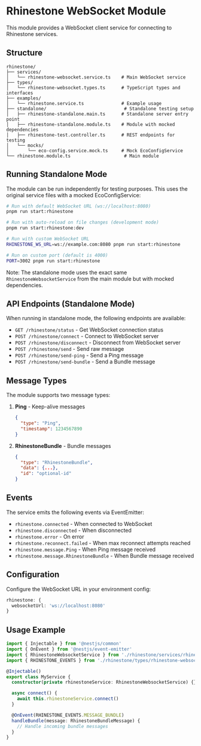 # Rhinestone WebSocket Module

This module provides a WebSocket client service for connecting to Rhinestone services.

## Structure

```
rhinestone/
├── services/
│   └── rhinestone-websocket.service.ts    # Main WebSocket service
├── types/
│   └── rhinestone-websocket.types.ts      # TypeScript types and interfaces
├── examples/
│   └── rhinestone.service.ts              # Example usage
├── standalone/                             # Standalone testing setup
│   ├── rhinestone-standalone.main.ts      # Standalone server entry point
│   ├── rhinestone-standalone.module.ts    # Module with mocked dependencies
│   ├── rhinestone-test.controller.ts      # REST endpoints for testing
│   └── mocks/
│       └── eco-config.service.mock.ts     # Mock EcoConfigService
└── rhinestone.module.ts                    # Main module
```

## Running Standalone Mode

The module can be run independently for testing purposes. This uses the original service files with a mocked EcoConfigService:

```bash
# Run with default WebSocket URL (ws://localhost:8080)
pnpm run start:rhinestone

# Run with auto-reload on file changes (development mode)
pnpm run start:rhinestone:dev

# Run with custom WebSocket URL
RHINESTONE_WS_URL=ws://example.com:8080 pnpm run start:rhinestone

# Run on custom port (default is 4000)
PORT=3002 pnpm run start:rhinestone
```

Note: The standalone mode uses the exact same `RhinestoneWebsocketService` from the main module but with mocked dependencies.

## API Endpoints (Standalone Mode)

When running in standalone mode, the following endpoints are available:

- `GET /rhinestone/status` - Get WebSocket connection status
- `POST /rhinestone/connect` - Connect to WebSocket server
- `POST /rhinestone/disconnect` - Disconnect from WebSocket server
- `POST /rhinestone/send` - Send raw message
- `POST /rhinestone/send-ping` - Send a Ping message
- `POST /rhinestone/send-bundle` - Send a Bundle message

## Message Types

The module supports two message types:

1. **Ping** - Keep-alive messages

   ```json
   {
     "type": "Ping",
     "timestamp": 1234567890
   }
   ```

2. **RhinestoneBundle** - Bundle messages
   ```json
   {
     "type": "RhinestoneBundle",
     "data": {...},
     "id": "optional-id"
   }
   ```

## Events

The service emits the following events via EventEmitter:

- `rhinestone.connected` - When connected to WebSocket
- `rhinestone.disconnected` - When disconnected
- `rhinestone.error` - On error
- `rhinestone.reconnect.failed` - When max reconnect attempts reached
- `rhinestone.message.Ping` - When Ping message received
- `rhinestone.message.RhinestoneBundle` - When Bundle message received

## Configuration

Configure the WebSocket URL in your environment config:

```typescript
rhinestone: {
  websocketUrl: 'ws://localhost:8080'
}
```

## Usage Example

```typescript
import { Injectable } from '@nestjs/common'
import { OnEvent } from '@nestjs/event-emitter'
import { RhinestoneWebsocketService } from './rhinestone/services/rhinestone-websocket.service'
import { RHINESTONE_EVENTS } from './rhinestone/types/rhinestone-websocket.types'

@Injectable()
export class MyService {
  constructor(private rhinestoneService: RhinestoneWebsocketService) {}

  async connect() {
    await this.rhinestoneService.connect()
  }

  @OnEvent(RHINESTONE_EVENTS.MESSAGE_BUNDLE)
  handleBundle(message: RhinestoneBundleMessage) {
    // Handle incoming bundle messages
  }
}
```
